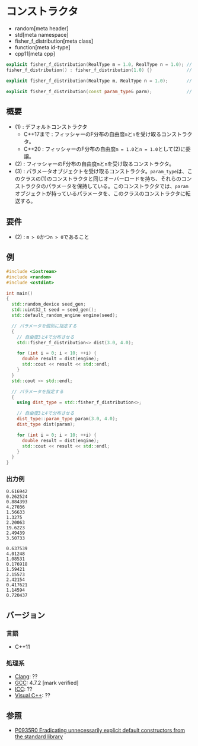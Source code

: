 # コンストラクタ
* random[meta header]
* std[meta namespace]
* fisher_f_distribution[meta class]
* function[meta id-type]
* cpp11[meta cpp]

```cpp
explicit fisher_f_distribution(RealType m = 1.0, RealType n = 1.0); // (1)
fisher_f_distribution() : fisher_f_distribution(1.0) {}             // (1) C++20

explicit fisher_f_distribution(RealType m, RealType n = 1.0);       // (2) C++20

explicit fisher_f_distribution(const param_type& parm);             // (3)
```

## 概要

- (1) : デフォルトコンストラクタ
    - C++17まで : フィッシャーのF分布の自由度`m`と`n`を受け取るコンストラクタ。
    - C++20 : フィッシャーのF分布の自由度`m = 1.0`と`n = 1.0`として(2)に委譲。
- (2) : フィッシャーのF分布の自由度`m`と`n`を受け取るコンストラクタ。
- (3) : パラメータオブジェクトを受け取るコンストラクタ。`param_type`は、このクラスの(1)のコンストラクタと同じオーバーロードを持ち、それらのコンストラクタのパラメータを保持している。このコンストラクタでは、`param`オブジェクトが持っているパラメータを、このクラスのコンストラクタに転送する。


## 要件
- (2) : `m > 0`かつ`n > 0`であること


## 例
```cpp example
#include <iostream>
#include <random>
#include <cstdint>

int main() 
{
  std::random_device seed_gen;
  std::uint32_t seed = seed_gen();
  std::default_random_engine engine(seed);

  // パラメータを個別に指定する
  {
    // 自由度3と4で分布させる
    std::fisher_f_distribution<> dist(3.0, 4.0);

    for (int i = 0; i < 10; ++i) {
      double result = dist(engine);
      std::cout << result << std::endl;
    }
  }
  std::cout << std::endl;

  // パラメータを指定する
  {
    using dist_type = std::fisher_f_distribution<>;

    // 自由度3と4で分布させる
    dist_type::param_type param(3.0, 4.0);
    dist_type dist(param);

    for (int i = 0; i < 10; ++i) {
      double result = dist(engine);
      std::cout << result << std::endl;
    }
  }
}
```

### 出力例
```
0.616942
0.262524
0.884393
4.27036
1.56633
1.3275
2.20063
19.6223
2.49439
3.50733

0.637539
4.01248
1.08531
0.176918
1.59421
2.15573
2.42154
0.417621
1.14594
0.720437
```

## バージョン
### 言語
- C++11

### 処理系
- [Clang](/implementation.md#clang): ??
- [GCC](/implementation.md#gcc): 4.7.2 [mark verified]
- [ICC](/implementation.md#icc): ??
- [Visual C++](/implementation.md#visual_cpp): ??


## 参照

- [P0935R0 Eradicating unnecessarily explicit default constructors from the standard library](http://www.open-std.org/jtc1/sc22/wg21/docs/papers/2018/p0935r0.html)
